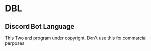# DBL
## Discord Bot Language
This Two and program under copyright.
Don't use this for commarcial perposes

